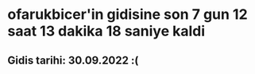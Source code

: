 # ofarukbicer'in gidisine son 7 gun 12 saat 13 dakika 18 saniye kaldi

## Gidis tarihi: 30.09.2022 :(